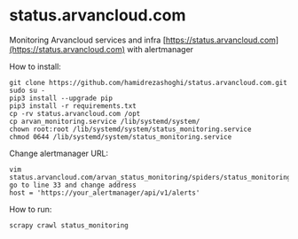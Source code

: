 # status.arvancloud.com
Monitoring Arvancloud services and infra [https://status.arvancloud.com](https://status.arvancloud.com) with alertmanager

How to install:
```
git clone https://github.com/hamidrezashoghi/status.arvancloud.com.git
sudo su -
pip3 install --upgrade pip
pip3 install -r requirements.txt
cp -rv status.arvancloud.com /opt
cp arvan_monitoring.service /lib/systemd/system/
chown root:root /lib/systemd/system/status_monitoring.service
chmod 0644 /lib/systemd/system/status_monitoring.service
```

Change alertmanager URL:
```
vim status.arvancloud.com/arvan_status_monitoring/spiders/status_monitoring_.py
go to line 33 and change address
host = 'https://your_alertmanager/api/v1/alerts'
```

How to run:
```
scrapy crawl status_monitoring
```